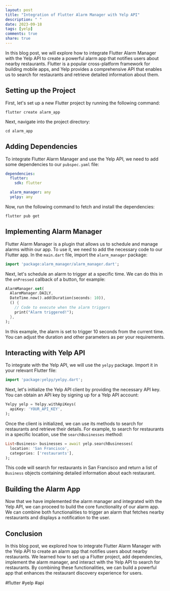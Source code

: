 ```yaml
---
layout: post
title: "Integration of Flutter Alarm Manager with Yelp API"
description: " "
date: 2023-09-18
tags: [yelp]
comments: true
share: true
---
```


In this blog post, we will explore how to integrate Flutter Alarm Manager with the Yelp API to create a powerful alarm app that notifies users about nearby restaurants. Flutter is a popular cross-platform framework for building mobile apps, and Yelp provides a comprehensive API that enables us to search for restaurants and retrieve detailed information about them.

## Setting up the Project

First, let's set up a new Flutter project by running the following command:

```
flutter create alarm_app
```

Next, navigate into the project directory:

```
cd alarm_app
```

## Adding Dependencies

To integrate Flutter Alarm Manager and use the Yelp API, we need to add some dependencies to our `pubspec.yaml` file:

```yaml
dependencies:
  flutter:
    sdk: flutter

  alarm_manager: any
  yelpy: any
```

Now, run the following command to fetch and install the dependencies:

```
flutter pub get
```

## Implementing Alarm Manager

Flutter Alarm Manager is a plugin that allows us to schedule and manage alarms within our app. To use it, we need to add the necessary code to our Flutter app. In the `main.dart` file, import the `alarm_manager` package:

```dart
import 'package:alarm_manager/alarm_manager.dart';
```

Next, let's schedule an alarm to trigger at a specific time. We can do this in the `onPressed` callback of a button, for example:

```dart
AlarmManager.set(
  AlarmManager.DAILY,
  DateTime.now().add(Duration(seconds: 10)),
  () {
    // Code to execute when the alarm triggers
    print("Alarm triggered!");
  },
);
```

In this example, the alarm is set to trigger 10 seconds from the current time. You can adjust the duration and other parameters as per your requirements.

## Interacting with Yelp API

To integrate with the Yelp API, we will use the `yelpy` package. Import it in your relevant Flutter file:

```dart
import 'package:yelpy/yelpy.dart';
```

Next, let's initialize the Yelp API client by providing the necessary API key. You can obtain an API key by signing up for a Yelp API account:

```dart
Yelpy yelp = Yelpy.withApiKeys(
  apiKey: 'YOUR_API_KEY',
);
```

Once the client is initialized, we can use its methods to search for restaurants and retrieve their details. For example, to search for restaurants in a specific location, use the `searchBusinesses` method:

```dart
List<Business> businesses = await yelp.searchBusinesses(
  location: 'San Francisco',
  categories: ['restaurants'],
);
```

This code will search for restaurants in San Francisco and return a list of `Business` objects containing detailed information about each restaurant.

## Building the Alarm App

Now that we have implemented the alarm manager and integrated with the Yelp API, we can proceed to build the core functionality of our alarm app. We can combine both functionalities to trigger an alarm that fetches nearby restaurants and displays a notification to the user.

## Conclusion

In this blog post, we explored how to integrate Flutter Alarm Manager with the Yelp API to create an alarm app that notifies users about nearby restaurants. We learned how to set up a Flutter project, add dependencies, implement the alarm manager, and interact with the Yelp API to search for restaurants. By combining these functionalities, we can build a powerful app that enhances the restaurant discovery experience for users.

#flutter #yelp #api